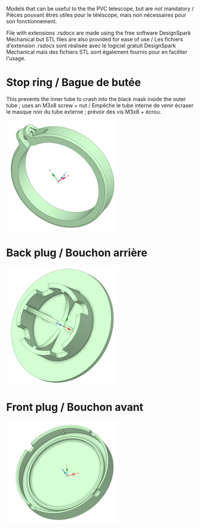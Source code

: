 Models that can be useful to the the PVC telescope, but are not mandatory / Pièces pouvant êtres utiles pour le téléscope, mais non nécessaires pour son fonctionnement.

File with extensions .rsdocx are made using the free software DesignSpark Mechanical but STL files are also provided for ease of use / Les fichiers d'extension .rsdocx sont réalisée avec le logiciel gratuit DesignSpark Mechanical mais des fichiers STL sont également fournis pour en faciliter l'usage.

# Stop ring / Bague de butée #
This prevents the inner tube to crash into the black mask inside the outer tube ; uses an M3x8 screw + nut / Empêche le tube interne de venir écraser le masque noir du tube externe ; prévoir des vis M3x8 + écrou.

![Bague](Lunette-BagueButee.png)

# Back plug / Bouchon arrière #

![BouchonAR](Lunette-BouchonAR.png)

# Front plug / Bouchon avant #

![BouchonAV](Lunette-BouchonAV.png)
